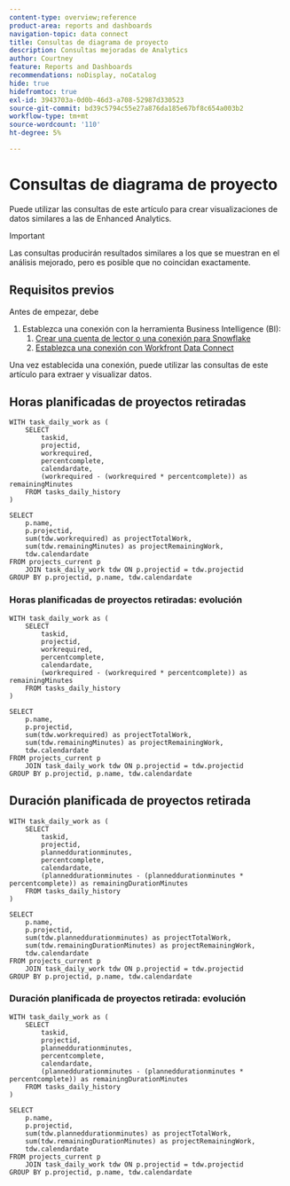 ```yaml
---
content-type: overview;reference
product-area: reports and dashboards
navigation-topic: data connect
title: Consultas de diagrama de proyecto
description: Consultas mejoradas de Analytics
author: Courtney
feature: Reports and Dashboards
recommendations: noDisplay, noCatalog
hide: true
hidefromtoc: true
exl-id: 3943703a-0d0b-46d3-a708-52987d330523
source-git-commit: bd39c5794c55e27a876da185e67bf8c654a003b2
workflow-type: tm+mt
source-wordcount: '110'
ht-degree: 5%

---
```


# Consultas de diagrama de proyecto

Puede utilizar las consultas de este artículo para crear visualizaciones de datos similares a las de Enhanced Analytics.

>[!IMPORTANT]
>
>Las consultas producirán resultados similares a los que se muestran en el análisis mejorado, pero es posible que no coincidan exactamente.


## Requisitos previos

Antes de empezar, debe

1. Establezca una conexión con la herramienta Business Intelligence (BI):
   1. [Crear una cuenta de lector o una conexión para Snowflake](/help/quicksilver/reports-and-dashboards/data-lake/create-a-reader-account.md)
   1. [Establezca una conexión con Workfront Data Connect](/help/quicksilver/reports-and-dashboards/data-lake/share-data-externally.md)

Una vez establecida una conexión, puede utilizar las consultas de este artículo para extraer y visualizar datos.

## Horas planificadas de proyectos retiradas

```
WITH task_daily_work as ( 
    SELECT 
        taskid, 
        projectid, 
        workrequired, 
        percentcomplete, 
        calendardate, 
        (workrequired - (workrequired * percentcomplete)) as remainingMinutes 
    FROM tasks_daily_history 
) 
 
SELECT 
    p.name, 
    p.projectid, 
    sum(tdw.workrequired) as projectTotalWork, 
    sum(tdw.remainingMinutes) as projectRemainingWork, 
    tdw.calendardate 
FROM projects_current p 
    JOIN task_daily_work tdw ON p.projectid = tdw.projectid 
GROUP BY p.projectid, p.name, tdw.calendardate
```

### Horas planificadas de proyectos retiradas: evolución

```
WITH task_daily_work as ( 
    SELECT 
        taskid, 
        projectid, 
        workrequired, 
        percentcomplete, 
        calendardate, 
        (workrequired - (workrequired * percentcomplete)) as remainingMinutes 
    FROM tasks_daily_history 
) 
 
SELECT 
    p.name, 
    p.projectid, 
    sum(tdw.workrequired) as projectTotalWork, 
    sum(tdw.remainingMinutes) as projectRemainingWork, 
    tdw.calendardate 
FROM projects_current p 
    JOIN task_daily_work tdw ON p.projectid = tdw.projectid 
GROUP BY p.projectid, p.name, tdw.calendardate
```

## Duración planificada de proyectos retirada 

```
WITH task_daily_work as ( 
    SELECT 
        taskid, 
        projectid, 
        planneddurationminutes, 
        percentcomplete, 
        calendardate, 
        (planneddurationminutes - (planneddurationminutes * percentcomplete)) as remainingDurationMinutes 
    FROM tasks_daily_history 
) 
 
SELECT 
    p.name, 
    p.projectid, 
    sum(tdw.planneddurationminutes) as projectTotalWork, 
    sum(tdw.remainingDurationMinutes) as projectRemainingWork, 
    tdw.calendardate 
FROM projects_current p 
    JOIN task_daily_work tdw ON p.projectid = tdw.projectid 
GROUP BY p.projectid, p.name, tdw.calendardate
```

### Duración planificada de proyectos retirada: evolución

```
WITH task_daily_work as ( 
    SELECT 
        taskid, 
        projectid, 
        planneddurationminutes, 
        percentcomplete, 
        calendardate, 
        (planneddurationminutes - (planneddurationminutes * percentcomplete)) as remainingDurationMinutes 
    FROM tasks_daily_history 
) 
 
SELECT 
    p.name, 
    p.projectid, 
    sum(tdw.planneddurationminutes) as projectTotalWork, 
    sum(tdw.remainingDurationMinutes) as projectRemainingWork, 
    tdw.calendardate 
FROM projects_current p 
    JOIN task_daily_work tdw ON p.projectid = tdw.projectid 
GROUP BY p.projectid, p.name, tdw.calendardate
```

